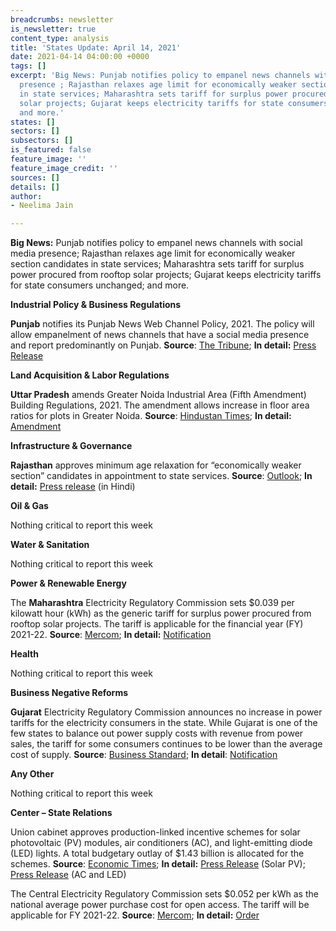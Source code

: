 ```yaml
---
breadcrumbs: newsletter
is_newsletter: true
content_type: analysis
title: 'States Update: April 14, 2021'
date: 2021-04-14 04:00:00 +0000
tags: []
excerpt: 'Big News: Punjab notifies policy to empanel news channels with social media
  presence ; Rajasthan relaxes age limit for economically weaker section candidates
  in state services; Maharashtra sets tariff for surplus power procured from rooftop
  solar projects; Gujarat keeps electricity tariffs for state consumers unchanged;
  and more.'
states: []
sectors: []
subsectors: []
is_featured: false
feature_image: ''
feature_image_credit: ''
sources: []
details: []
author:
- Neelima Jain

---
```

**Big News:** Punjab notifies policy to empanel news channels with social media presence; Rajasthan relaxes age limit for economically weaker section candidates in state services; Maharashtra sets tariff for surplus power procured from rooftop solar projects; Gujarat keeps electricity tariffs for state consumers unchanged; and more.

**Industrial Policy & Business Regulations**

**Punjab** notifies its Punjab News Web Channel Policy, 2021. The policy will allow empanelment of news channels that have a social media presence and report predominantly on Punjab. **Source**: [The Tribune](https://www.tribuneindia.com/news/punjab/punjab-govt-notifies-news-web-channel-policy-235596); **In detail:** [Press Release](http://www.diprpunjab.gov.in/?q=content/punjab-government-notifies-punjab-news-web-channel-policy-2021)

**Land Acquisition & Labor Regulations**

**Uttar Pradesh** amends Greater Noida Industrial Area (Fifth Amendment) Building Regulations, 2021. The amendment allows increase in floor area ratios for plots in Greater Noida. **Source**: [Hindustan Times](https://www.hindustantimes.com/cities/noida-news/up-govt-allows-increase-in-floor-area-ratio-for-plots-in-greater-noidaofficials-101617817588559.html); **In detail:** [Amendment](https://www.greaternoidaauthority.in/files/attachments/bylaws_amendment_5_8321.pdf)

**Infrastructure & Governance**

**Rajasthan** approves minimum age relaxation for “economically weaker section” candidates in appointment to state services. **Source**: [Outlook](https://www.outlookindia.com/newsscroll/rajasthan-govt-approves-age-relaxation-for-ews-category-candidates-in-state-services/2060503); **In detail:** [Press release](https://dipr.rajasthan.gov.in/content/dipr/en/news-detail.226032.html) (in Hindi)

**Oil & Gas**

Nothing critical to report this week

**Water & Sanitation**

Nothing critical to report this week

**Power & Renewable Energy**

The **Maharashtra** Electricity Regulatory Commission sets $0.039 per kilowatt hour (kWh) as the generic tariff for surplus power procured from rooftop solar projects. The tariff is applicable for the financial year (FY) 2021-22. **Source**: [Mercom](https://mercomindia.com/maharashtra-generic-tariff-rooftop-solar-projects/); **In detail:** [Notification](https://www.merc.gov.in/faces/merc/common/outputClient.xhtml)

**Health**

Nothing critical to report this week

**Business Negative Reforms**

**Gujarat** Electricity Regulatory Commission announces no increase in power tariffs for the electricity consumers in the state. While Gujarat is one of the few states to balance out power supply costs with revenue from power sales, the tariff for some consumers continues to be lower than the average cost of supply. **Source**: [Business Standard](https://www.business-standard.com/article/economy-policy/gujarat-no-hike-in-power-tariff-for-consumers-of-state-discoms-121040501106_1.html); **In detail**: [Notification](https://gercin.org/wp-content/uploads/2021/04/Tariff-Press-Note-April-2021.pdf)

**Any Other**

Nothing critical to report this week

**Center – State Relations**

Union cabinet approves production-linked incentive schemes for solar photovoltaic (PV) modules, air conditioners (AC), and light-emitting diode (LED) lights. A total budgetary outlay of $1.43 billion is allocated for the schemes. **Source**: [Economic Times](https://energy.economictimes.indiatimes.com/news/renewable/cabinet-okays-rs-4500-crore-pli-scheme-to-boost-solar-equipment-manufacturing/81952568); **In detail:** [Press Release](https://www.pib.gov.in/PressReleasePage.aspx?PRID=1710114) (Solar PV); [Press Release](https://pib.gov.in/PressReleasePage.aspx?PRID=1710116) (AC and LED)

The Central Electricity Regulatory Commission sets $0.052 per kWh as the national average power purchase cost for open access. The tariff will be applicable for FY 2021-22. **Source**: [Mercom](https://mercomindia.com/average-power-purchase-cost-open-access-solar/); **In detail:** [Order](http://www.cercind.gov.in/2021/orders/01-SM-2021.pdf)
